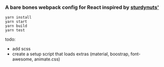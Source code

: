### A bare bones webpack config for React inspired by [sturdynuts'](https://github.com/sturdynut/webpack-starter)

```
yarn install
yarn start
yarn build
yarn test
```

todo:
- add scss
- create a setup script that loads extras (material, boostrap, font-awesome, animate.css)